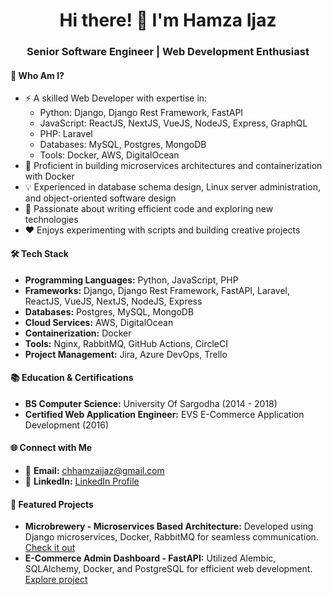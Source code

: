 <h1 align="center">Hi there! 👋 I'm Hamza Ijaz</h1>
<h3 align="center">Senior Software Engineer | Web Development Enthusiast</h3>

#### 🚀 Who Am I?

- ⚡️ A skilled Web Developer with expertise in:
  - Python: Django, Django Rest Framework, FastAPI
  - JavaScript: ReactJS, NextJS, VueJS, NodeJS, Express, GraphQL
  - PHP: Laravel
  - Databases: MySQL, Postgres, MongoDB
  - Tools: Docker, AWS, DigitalOcean
- 🔧 Proficient in building microservices architectures and containerization with Docker
- 💡 Experienced in database schema design, Linux server administration, and object-oriented software design
- 🌟 Passionate about writing efficient code and exploring new technologies
- ❤️ Enjoys experimenting with scripts and building creative projects

#### 🛠️ Tech Stack

- **Programming Languages:** Python, JavaScript, PHP
- **Frameworks:** Django, Django Rest Framework, FastAPI, Laravel, ReactJS, VueJS, NextJS, NodeJS, Express
- **Databases:** Postgres, MySQL, MongoDB
- **Cloud Services:** AWS, DigitalOcean
- **Containerization:** Docker
- **Tools:** Nginx, RabbitMQ, GitHub Actions, CircleCI
- **Project Management:** Jira, Azure DevOps, Trello

#### 📚 Education & Certifications

- **BS Computer Science:** University Of Sargodha (2014 - 2018)
- **Certified Web Application Engineer:** EVS E-Commerce Application Development (2016)

#### 🌐 Connect with Me

- 📧 **Email:** chhamzaijaz@gmail.com
- 🔗 **LinkedIn:** [LinkedIn Profile](https://www.linkedin.com/in/hamzaijaz-dev/)

#### 🚀 Featured Projects

- **Microbrewery - Microservices Based Architecture:** Developed using Django microservices, Docker, RabbitMQ for seamless communication. [Check it out](https://github.com/hamzaijaz-dev/microbrewery)
- **E-Commerce Admin Dashboard - FastAPI:** Utilized Alembic, SQLAlchemy, Docker, and PostgreSQL for efficient web development. [Explore project](https://github.com/hamzaijaz-dev/FastAPI-SQLAlchemy-Docker)

